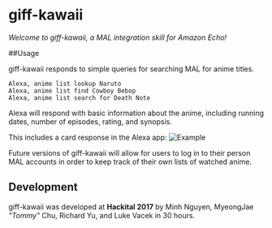 # giff-kawaii

*Welcome to giff-kawaii, a MAL integration skill for Amazon Echo!*

##Usage

giff-kawaii responds to simple queries for searching MAL for anime titles.

    Alexa, anime list lookup Naruto
    Alexa, anime list find Cowboy Bebop
    Alexa, anime list search for Death Note

Alexa will respond with basic information about the anime, including running dates, number of episodes, rating, and synopsis.

This includes a card response in the Alexa app: ![Example](https://raw.githubusercontent.com/mistmurk/giff-kawaii/master/img/AlexaCard.png)

Future versions of giff-kawaii will allow for users to log in to their person MAL accounts in order to keep track of their own lists of watched anime.

## Development
giff-kawaii was developed at **Hackital 2017** by Minh Nguyen, MyeongJae *"Tommy"* Chu, Richard Yu, and Luke Vacek in 30 hours.
